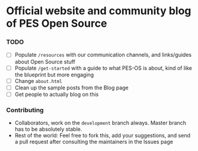 # Official website and community blog of PES Open Source

### TODO
- [ ] Populate `/resources` with our communication channels, and links/guides about Open Source stuff
- [ ] Populate `/get-started` with a guide to what PES-OS is about, kind of like the blueprint but more engaging
- [ ] Change `about.html`
- [ ] Clean up the sample posts from the Blog page
- [ ] Get people to actually blog on this

### Contributing
- Collaborators, work on the `development` branch always. Master branch has to be absolutely stable.
- Rest of the world: Feel free to fork this, add your suggestions, and send a pull request after consulting the maintainers in the Issues page
